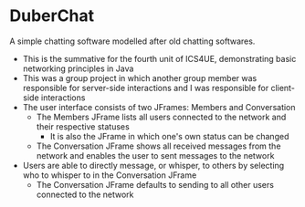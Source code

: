 # DuberChat
A simple chatting software modelled after old chatting softwares.
* This is the summative for the fourth unit of ICS4UE, demonstrating basic networking principles in Java
* This was a group project in which another group member was responsible for server-side interactions and I was responsible for client-side interactions
* The user interface consists of two JFrames: Members and Conversation
    * The Members JFrame lists all users connected to the network and their respective statuses
        * It is also the JFrame in which one's own status can be changed
    * The Conversation JFrame shows all received messages from the network and enables the user to sent messages to the network
* Users are able to directly message, or whisper, to others by selecting who to whisper to in the Conversation JFrame
    * The Conversation JFrame defaults to sending to all other users connected to the network